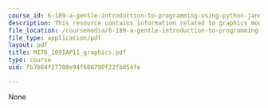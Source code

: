 ```yaml
---
course_id: 6-189-a-gentle-introduction-to-programming-using-python-january-iap-2011
description: This resource contains information related to graphics module reference.
file_location: /coursemedia/6-189-a-gentle-introduction-to-programming-using-python-january-iap-2011/fb7b64f27708e94f606798f22fbd54fe_MIT6_189IAP11_graphics.pdf
file_type: application/pdf
layout: pdf
title: MIT6_189IAP11_graphics.pdf
type: course
uid: fb7b64f27708e94f606798f22fbd54fe

---
```

None